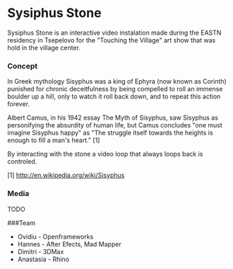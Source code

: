 Sysiphus Stone
=============
Sysiphus Stone is an interactive video instalation made during the EASTN residency in Tsepelovo for the "Touching the Village" art show that was hold in the village center.

### Concept

In Greek mythology Sisyphus was a king of Ephyra (now known as Corinth) punished for chronic deceitfulness by being compelled to roll an immense boulder up a hill, only to watch it roll back down, and to repeat this action forever.

Albert Camus, in his 1942 essay The Myth of Sisyphus, saw Sisyphus as personifying the absurdity of human life, but Camus concludes "one must imagine Sisyphus happy" as "The struggle itself towards the heights is enough to fill a man's heart." [1]

By interacting with the stone a video loop that always loops back is controled.

[1] http://en.wikipedia.org/wiki/Sisyphus

### Media

TODO


###Team

* Ovidiu - Openframeworks
* Hannes - After Efects, Mad Mapper
* Dimitri - 3DMax
* Anastasia - Rhino

